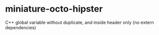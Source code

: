 miniature-octo-hipster
======================

C++ global variable without duplicate, and inside header only (no extern dependencies)
